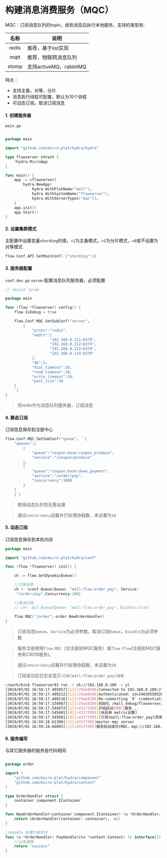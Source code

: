 # 构建消息消费服务（MQC）

MQC：订阅消息队列的topic，收到消息后执行本地服务，支持的类型有:

| 名称  | 说明                   |
| :---: | ---------------------- |
| redis | 推荐，基于list实现     |
| mqtt  | 推荐，物联网消息队列   |
| stomp | 支持activeMQ，rabbitMQ |

特点：
* 支持主备，对等，分片
* 消息执行线程可配置，默认为10个协程
* 可动态订阅，取消订阅消息

#### 1. 创建服务器

`main.go`

```go

package main

import "github.com/micro-plat/hydra/hydra"

type flowserver struct {
	*hydra.MicroApp
}

func main() {
	app := &flowserver{
		hydra.NewApp(
			hydra.WithPlatName("mall")，
			hydra.WithSystemName("flowserver")，
			hydra.WithServerTypes("mqc"))，
	}
	app.init()
	app.Start()
}
```


#### 2. 设置集群模式

主配置中设置变量`sharding`的值，`=1`为主备模式，`>1`为分片模式，`=0`或不设置为对等模式

```go
flow.Conf.API.SetMainConf(`{"sharding":1}
```



#### 3. 服务器配置

`conf.dev.go` `server`配置消息队列服务器，必须配置
```go
// +build !prod

package main

func (flow *flowserver) config() {
	flow.IsDebug = true

	flow.Conf.MQC.SetSubConf("server"， `
		{
			"proto":"redis"，
			"addrs":[
					"192.168.0.111:6379"，
					"192.168.0.112:6379"，
					"192.168.0.113:6379"，
					"192.168.0.114:6379"
			]，
			"db":1，
			"dial_timeout":10，
			"read_timeout":10，
			"write_timeout":10，
			"pool_size":10
	}
	`)
}

```
> 将redis作为消息队列服务器，订阅消息



#### 4. 静态订阅

订阅信息保存到注册中心

```go
flow.Conf.MQC.SetSubConf("queue"， `{
    "queues":[
        {
            "queue":"coupon:base:coupon_produce"，
            "service":"/coupon/produce"
        }，
        {
            "queue":"coupon:base:down_payment"，
            "service":"/order/pay"，
            "concurrency":1000
        }
    ]
	}`)

```
> 使用动态队列则无需设置

> 通过`concurrency`设置并行处理协程数，未设置为`10`



#### 5. 动态订阅

订阅信息保存到本机内存

```go
package main

import "github.com/micro-plat/hydra/conf"

func (flow *flowserver) init() {

	ch := flow.GetDynamicQueue()

	//订阅消息
    ch <- &conf.Queue{Queue: "mall:flow:order_pay", Service:
     "/order/pay",Concurrency:100}

	//取消订阅
    // ch<- &cf.Queue{Queue: "mall:flow:order_pay"，Disable:true}
    
    flow.MQC("/order"，order.NewOrderHandler)
}
```



> 订阅消息`Queue`，`Service`为必须参数。取消订阅`Queue`，`Disable`为必须参数

> 服务注册使用`flow.MQC`（仅注册到MQC服务）或`flow.Flow`(注册到MQC服务和CRON服务)。

> 通过`concurrency`设置并行处理协程数，未设置为`10`

> 订阅成功后日志会显示:`订阅(mall:flow:order_pay)消息`:

```sh
~/work/bin$ flowserver01 run -r zk://192.168.0.109 -c yl
[2019/07/01 16:59:17.485857][i][c79ab8206]Connected to 192.168.0.109:2181
[2019/07/01 16:59:17.489212][i][c79ab8206]Authenticated: id=246395503264334087， timeout=4000
[2019/07/01 16:59:17.489216][i][c79ab8206]Re-submitting `0` credentials after reconnect
[2019/07/01 16:59:17.534987][i][c79ab8206]初始化 /mall_debug/flowserver/mqc/yl
[2019/07/01 16:59:17.544972][i][c4317fd95]开始启动[MQC]服务...
[2019/07/01 16:59:17.545481][d][c4317fd95][未启用 metric设置]
[2019/07/01 16:59:17.545881][d][c4317fd95][订阅(mall:flow:order_pay)消息]
[2019/07/01 16:59:18.61300][i][c4317fd95]master mqc server
[2019/07/01 16:59:18.66093][i][c4317fd95]服务启动成功(MQC，mqc://192.168.4.121，0)

```


#### 6. 服务编写
与其它服务器的服务层代码相同
```go

package order

import (
	"github.com/micro-plat/hydra/component"
	"github.com/micro-plat/hydra/context"
)

type OrderHandler struct {
	container component.IContainer
}

func NewOrderHandler(container component.IContainer) (u *OrderHandler， err error) {
	return &OrderHandler{container: container}， nil
}

//Handle 处理订单支付
func (u *OrderHandler) PayHandle(ctx *context.Context) (r interface{}) {
    //业务逻辑
	return "success"
}


```